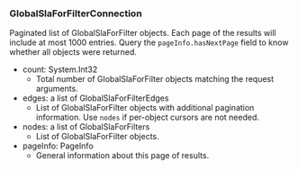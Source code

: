 ### GlobalSlaForFilterConnection
Paginated list of GlobalSlaForFilter objects. Each page of the results will include at most 1000 entries. Query the `pageInfo.hasNextPage` field to know whether all objects were returned.

- count: System.Int32
  - Total number of GlobalSlaForFilter objects matching the request arguments.
- edges: a list of GlobalSlaForFilterEdges
  - List of GlobalSlaForFilter objects with additional pagination information. Use `nodes` if per-object cursors are not needed.
- nodes: a list of GlobalSlaForFilters
  - List of GlobalSlaForFilter objects.
- pageInfo: PageInfo
  - General information about this page of results.
